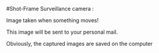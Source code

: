 #Shot-Frame
Surveillance camera :

Image taken when something moves!

This image will be sent to your personal mail.

Obviously, the captured images are saved on the computer
